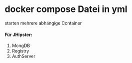 docker compose Datei in yml
===========================

starten mehrere abhängige Container
#### Für JHipster: 
1. MongDB
2. Registry
3. AuthServer